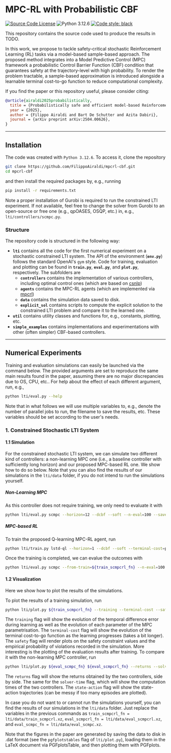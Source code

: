 # MPC-RL with Probabilistic CBF

[![Source Code License](https://img.shields.io/badge/license-GPL-blueviolet)](https://github.com/FilippoAiraldi/learning-safely/blob/release/LICENSE)
![Python 3.12.6](https://img.shields.io/badge/python-3.12.6-green.svg)
[![Code style: black](https://img.shields.io/badge/code%20style-black-000000.svg)](https://github.com/psf/black)

This repository contains the source code used to produce the results in TODO.

In this work, we propose to tackle safety-critical stochastic Reinforcement Learning
(RL) tasks via a model-based sample-based approach. The proposed method integrates into
a Model Predictive Control (MPC) framework a probabilistic Control Barrier Function
(CBF) condition that guarantees safety at the trajectory-level with high probability. To
render the problem tractable, a sample-based approximation is introduced alongside a
learnable terminal cost-to-go function to reduce computational complexity.

If you find the paper or this repository useful, please consider citing:

```bibtex
@article{airaldi2025probabilistically,
  title = {Probabilistically safe and efficient model-based Reinforcement Learning},
  year = {2025},
  author = {Filippo Airaldi and Bart De Schutter and Azita Dabiri},
  journal = {arXiv preprint arXiv:2504.00626},
}
```


---

## Installation

The code was created with `Python 3.12.6`. To access it, clone the repository

```bash
git clone https://github.com/FilippoAiraldi/mpcrl-cbf.git
cd mpcrl-cbf
```

and then install the required packages by, e.g., running

```bash
pip install -r requirements.txt
```

Note a proper installation of Gurobi is required to run the constrained LTI experiment.
If not available, feel free to change the solver from Gurobi to an open-source or free
one (e.g., qpOASES, OSQP, etc.) in, e.g., `lti/controllers/scmpc.py`.

### Structure

The repository code is structured in the following way:

- **`lti`** contains all the code for the first numerical experiment on a stochastic
constrained LTI system. The API of the environment (**`env.py`**) follows the standard
OpenAI's `gym` style. Code for training, evaluation and plotting can be found in
**`train.py`**, **`eval.py`**, and **`plot.py`**, respectively. The subfolders are
  - **`controllers`** contains the implementation of various controllers, including
  optimal control ones (which are based on
  [csnlp](https://github.com/FilippoAiraldi/casadi-nlp))
  - **`agents`** contains the MPC-RL agents (which are implemented via
  [mpcrl](https://github.com/FilippoAiraldi/mpc-reinforcement-learning))
  - **`data`** contains the simulation data saved to disk.
  - **`explicit_sol`** contains scripts to compute the explicit solution to the
  constrained LTI problem and compare it to the learned one.
- **`util`** contains utility classes and functions for, e.g., constants, plotting, etc.
- **`simple_examples`** contains implementations and experimentations with other (often
simpler) CBF-based controllers.

---

## Numerical Experiments

Training and evaluation simulations can easily be launched via the command below. The
provided arguments are set to reproduce the same main results found in the paper,
assuming there are no major discrepancies due to OS, CPU, etc.. For help about the
effect of each different argument, run, e.g.,

```bash
python lti/eval.py --help
```

Note that in what follows we will use multiple variables to, e.g., denote the number of
parallel jobs to run, the filename to save the results, etc. These variables should be
set according to the user's needs.

### 1. Constrained Stochastic LTI System

#### 1.1 Simulation

For the constrained stochastic LTI system, we can simulate two different kind of
controllers: a non-learning MPC one (i.e., a baseline controller with sufficiently long
horizon) and our proposed MPC-based RL one. We show how to do so below. Note that you
can also find the results of our simulations in the `lti/data` folder, if you do not
intend to run the simulations yourself.

##### Non-Learning MPC

As this controller does not require training, we only need to evaluate it with

```bash
python lti/eval.py scmpc --horizon=12 --dcbf --soft --n-eval=100 --save=${eval_scmpc_fn} --n-jobs=${number_of_parallel_jobs}
```

##### MPC-based RL

To train the proposed Q-learning MPC-RL agent, run

```bash
python lti/train.py lstd-ql --horizon=1 --dcbf --soft --terminal-cost=pwqnn --save=${train_scmpcrl_fn} --n-jobs=${number_of_parallel_jobs}
```

Once the training is completed, we can evalue the outcomes with

```bash
python lti/eval.py scmpc --from-train=${train_scmpcrl_fn} --n-eval=100 --save=${eval_scmpcrl_fn} --n-jobs=${number_of_parallel_jobs}
```

#### 1.2 Visualization

Here we show how to plot the results of the simulations.

To plot the results of a training simulation, run

```bash
python lti/plot.py ${train_scmpcrl_fn} --training --terminal-cost --safety
```

The `training` flag will show the evolution of the temporal difference error during
learning as well as the evolution of each parameter of the MPC parametrisation. The
`terminal-cost` flag will show the evolution of the terminal cost-to-go function as the
learning progresses (takes a bit longer). The `safety` flag will render plots on the safety constraint values and the empirical probability of violations recorded in the
simulation. More interesting is the plotting of the evaluation results after training.
To compare it with the non-learning MPC controller, run

```bash
python lti/plot.py ${eval_scmpc_fn} ${eval_scmpcrl_fn} --returns --solver-time --state-action --safety
```

The `returns` flag will show the returns obtained by the two controllers, side by side.
The same for the `solver-time` flag, which will show the computation times of the two
controllers. The `state-action` flag will show the state-action trajectories (can be
messy if too many episodes are plotted).

In case you do not want to or cannot run the simulations yourself, you can find the
results of our simulations in the `lti/data` folder. Just replace the variables in the
previous commands as  `train_scmpcrl_fn = lti/data/train_scmpcrl.xz`,
`eval_scmpcrl_fn = lti/data/eval_scmpcrl.xz`, and
`eval_scmpc_fn = lti/data/eval_scmpc.xz`.

Note that the figures in the paper are generated by saving the data to disk in .dat
format (see the `pgfplotstables` flag of `lti/plot.py`), loading them in the LaTeX
document via PGFplotsTable, and then plotting them with PGFplots.

